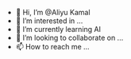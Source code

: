 - 👋 Hi, I’m @Aliyu Kamal
- 👀 I’m interested in ...
- 🌱 I’m currently learning AI
- 💞️ I’m looking to collaborate on ...
- 📫 How to reach me ...

<!---
Alkamal01/Alkamal01 is a ✨ special ✨ repository because its `README.md` (this file) appears on your GitHub profile.
You can click the Preview link to take a look at your changes.
--->
